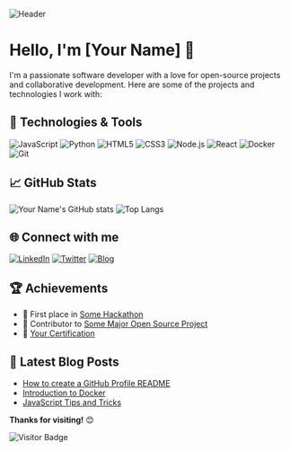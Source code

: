 ![Header](https://yourimageurl.com/banner.png)

# Hello, I'm [Your Name] 👋

I'm a passionate software developer with a love for open-source projects and collaborative development. Here are some of the projects and technologies I work with:

## 🔧 Technologies & Tools

![JavaScript](https://img.shields.io/badge/-JavaScript-333333?style=flat&logo=javascript)
![Python](https://img.shields.io/badge/-Python-333333?style=flat&logo=python)
![HTML5](https://img.shields.io/badge/-HTML5-333333?style=flat&logo=html5)
![CSS3](https://img.shields.io/badge/-CSS3-333333?style=flat&logo=css3)
![Node.js](https://img.shields.io/badge/-Node.js-333333?style=flat&logo=node.js)
![React](https://img.shields.io/badge/-React-333333?style=flat&logo=react)
![Docker](https://img.shields.io/badge/-Docker-333333?style=flat&logo=docker)
![Git](https://img.shields.io/badge/-Git-333333?style=flat&logo=git)

## 📈 GitHub Stats

![Your Name's GitHub stats](https://github-readme-stats.vercel.app/api?username=yourusername&show_icons=true&theme=radical)
![Top Langs](https://github-readme-stats.vercel.app/api/top-langs/?username=yourusername&layout=compact&theme=radical)

## 🌐 Connect with me

[![LinkedIn](https://img.shields.io/badge/-LinkedIn-0077B5?style=flat&logo=LinkedIn&logoColor=white)](https://www.linkedin.com/in/yourprofile)
[![Twitter](https://img.shields.io/badge/-Twitter-1DA1F2?style=flat&logo=Twitter&logoColor=white)](https://twitter.com/yourprofile)
[![Blog](https://img.shields.io/badge/-Blog-FFA500?style=flat&logo=Blog&logoColor=white)](https://yourblog.com)

## 🏆 Achievements

- 🥇 First place in [Some Hackathon](https://linktohackathon.com)
- 🏅 Contributor to [Some Major Open Source Project](https://linktoproject.com)
- 📜 [Your Certification](https://linktocertification.com)

## 📝 Latest Blog Posts

<!-- BLOG-POST-LIST:START -->
- [How to create a GitHub Profile README](https://yourblog.com/how-to-create-a-github-profile-readme)
- [Introduction to Docker](https://yourblog.com/introduction-to-docker)
- [JavaScript Tips and Tricks](https://yourblog.com/javascript-tips-and-tricks)
<!-- BLOG-POST-LIST:END -->

**Thanks for visiting!** 😊

![Visitor Badge](https://visitor-badge.laobi.icu/badge?page_id=yourusername.yourusername)

